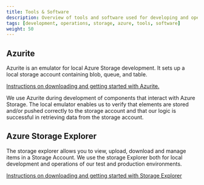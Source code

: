 ```yaml
---
title: Tools & Software
description: Overview of tools and software used for developing and operating Azure Storage
tags: [development, operations, storage, azure, tools, software]
weight: 50
---
```


## Azurite 

Azurite is an emulator for local Azure Storage development.
It sets up a local storage account containing blob, queue, and table.

[Instructions on downloading and getting started with Azurite.](https://learn.microsoft.com/en-us/azure/storage/common/storage-use-azurite?tabs=visual-studio-code#install-azurite)

We use Azurite during development of components that interact with Azure Storage. 
The local emulator enables us to verify that elements are stored and/or pushed correctly to the storage account
and that our logic is successful in retrieving data from the storage account. 


## Azure Storage Explorer

The storage explorer allows you to view, upload, download and manage items in a Storage Account. 
We use the storage Explorer both for local development and operations of our test and production environments. 

[Instructions on downloading and getting started with Storage Explorer](https://azure.microsoft.com/en-us/products/storage/storage-explorer/)